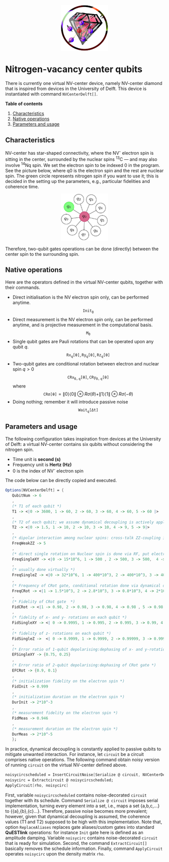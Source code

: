 <div align="center">
 <img src="../supplement/web/nvc.png" width="150" alt="Alt text">
</div>

# Nitrogen-vacancy center qubits

There is currently one virtual NV-center device, namely NV-center diamond that is inspired from devices in the University of Delft. This device is instantiated with command ``NVCenterDelft[]``.

**Table of contents**
1. [Characteristics](#characteristics)
2. [Native operations](#native-operations)
3. [Parameters and usage](#parameters-and-usage)

## Characteristics

NV-center has star-shaped connectivity, where the NV<sup>-</sup>  electron spin is sitting in the center, surrounded by the nuclear spins <sup>13</sup>C &mdash; and may also involve <sup>14</sup>Nq spin.
We set the electron spin to be indexed 0 in the program. See the picture below, where q0 is the electron spin and the rest are nuclear spin. The green circle represents nitrogen spin if you want to use it; this is decided in the setting up the parameters, e.g.,  particular fidelities and coherence time.


<div align="center">
 <img src="../supplement/web/conn_nvc.jpg" width="150" alt="Alt text">
</div>

Therefore, two-qubit gates operations can be done (directly) between the center spin to the surrounding spin.


## Native operations

Here are the operators defined in the virtual NV-center qubits, together with their commands.

- Direct initialisation is the NV electron spin only, can be performed anytime.
$$\mathtt{Init_0}$$
- Direct measurement is the NV electron spin only, can be performed anytime, and is projective measurement in the computational basis.
$$\mathtt{M_0}$$
- Single qubit gates are Pauli rotations that can be operated upon any qubit $q$.
$$\mathtt{Rx_q[\theta]}, \mathtt{Ry_q[\theta]}, \mathtt{Rz_q[\theta]}$$
- Two-qubit gates are conditional rotation between electron and nuclear spin $q>0$
$$\mathtt{CRx_{0,q}[\theta]}, \mathtt{CRy_{0,q}[\theta]}$$
where  $$\mathtt{CR\sigma[\theta]}=\|0\rangle\langle0\|\otimes R\sigma(\theta)+\|1\rangle\langle1\|\otimes R\sigma(-\theta)$$
- Doing nothing; remember it will introduce passive noise
$$\mathtt{Wait_q[\Delta t]}$$

## Parameters and usage

The following configuration takes inspiration from devices at the University of Delft: a virtual NV-center contains six qubits without considering the nitrogen spin. 

- Time unit is **second (s)**
- Frequency unit is **Hertz (Hz)**
- 0 is the index of NV<sup>-</sup> electron spin

The code below can be directly copied and executed. 
```Mathematica
Options[NVCenterDelft] = {
   QubitNum -> 6
   ,
   (* T1 of each qubit *)
   T1 -> <|0 -> 3600, 1 -> 60, 2 -> 60, 3 -> 60, 4 -> 60, 5 -> 60 |>
   ,
   (* T2 of each qubit; we assume dynamical decoupling is actively applied *)
   T2 -> <|0 -> 1.5, 1 -> 10, 2 -> 10, 3 -> 10, 4 -> 9, 5 -> 9|>
   ,
   (* dipolar interaction among nuclear spins: cross-talk ZZ-coupling in order of a few Hz on passive noise *)
   FreqWeakZZ -> 5
   ,
   (* direct single rotation on Nuclear spin is done via RF, put electron in state -1 leave out the Rx Ry on nuclear spins ideally. *)
   FreqSingleXY -> <|0 -> 15*10^6, 1 -> 500 , 2 -> 500, 3 -> 500,  4 -> 500, 5 -> 500|>
   ,
   (* usually done virtually *)
   FreqSingleZ -> <|0 -> 32*10^6, 1 -> 400*10^3, 2 -> 400*10^3, 3 -> 400*10^3, 4 -> 400*10^3, 5 -> 400*10^3|>
   ,
   (* Frequency of CRot gate, conditional rotation done via dynamical decoupling or dd+RF. The gate is conditioned on electron spin state *)
   FreqCRot -> <|1 -> 1.5*10^3, 2 -> 2.8*10^3, 3 -> 0.8*10^3, 4 -> 2*10^3 , 5 -> 2*10^3|>
   ,
   (* Fidelity of CRot gate  *)
   FidCRot -> <|1 -> 0.98, 2 -> 0.98, 3 -> 0.98, 4 -> 0.98 , 5 -> 0.98|>
   ,
   (* fidelity of x- and y- rotations on each qubit *)
   FidSingleXY -> <| 0 -> 0.9995, 1 -> 0.995, 2 -> 0.995, 3 -> 0.99, 4 -> 0.99, 5 -> 0.99 |>
   ,
   (* fidelity of z- rotations on each qubit *)
   FidSingleZ ->  <| 0 -> 0.9999, 1 -> 0.9999, 2 -> 0.99999, 3 -> 0.9999, 4 -> 0.999, 6 -> 0.99 |>
   ,
   (* Error ratio of 1-qubit depolarising:dephasing of x- and y-rotations  *)
   EFSingleXY -> {0.75, 0.25}
   ,
   (* Error ratio of 2-qubit depolarising:dephasing of CRot gate *)
   EFCRot -> {0.9, 0.1}
   ,
   (* initialization fidelity on the electron spin *)
   FidInit -> 0.999
   ,
   (* initialization duration on the electron spin *)
   DurInit -> 2*10^-3
   ,
   (* measurement fidelity on the electron spin *)
   FidMeas -> 0.946
   ,
   (* measurement duration on the electron spin *)
   DurMeas -> 2*10^-5
   };
```

In practice, dynamical decoupling is constantly applied to passive qubits to mitigate unwanted interaction. For instance, let ``circuit`` be a circuit comprises native operations. The following command obtain noisy version of running ``circuit`` on the virtual NV-center defined above.

```Mathematica
noisycircscheduled = InsertCircuitNoise[Serialize @ circuit, NVCenterDelft[], ReplaceAliases -> True];
noisycirc = Extractcircuit @ noisycircscheduled;
ApplyCircuit[rho, noisycirc]
```
First, variable ``noisycircscheduled`` contains noise-decorated ``circuit`` together with its schedule.
Command ``Serialize @ circuit`` imposes serial implementation, 
turning every element into a set, i.e., maps a set {a,b,c,...} to {{a},{b},{c}...}. 
Therefore, passive noise becomes more prevalent; however, given that dynamical decoupling is assumed, 
the coherence values (T1 and T2) supposed to be high with this implementation.
Note that, option ``ReplaceAliases`` replaces gate aliases/custom gates into standard **QuESTlink** operations:
for instance ``Init`` gate here is defined as an amplitude damping.
Variable ``noisycirc`` contains noise-decorated ``circuit`` that is ready for simulation. 
Second, the command ``ExtractCircuit[]`` basically removes the schedule information.
Finally, command ``ApplyCircuit`` operates ``noisycirc`` upon the density matrix ``rho``. 
